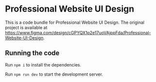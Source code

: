 
  # Professional Website UI Design

  This is a code bundle for Professional Website UI Design. The original project is available at https://www.figma.com/design/cGPYQX1p2e17uoVAjppFda/Professional-Website-UI-Design.

  ## Running the code

  Run `npm i` to install the dependencies.

  Run `npm run dev` to start the development server.
  